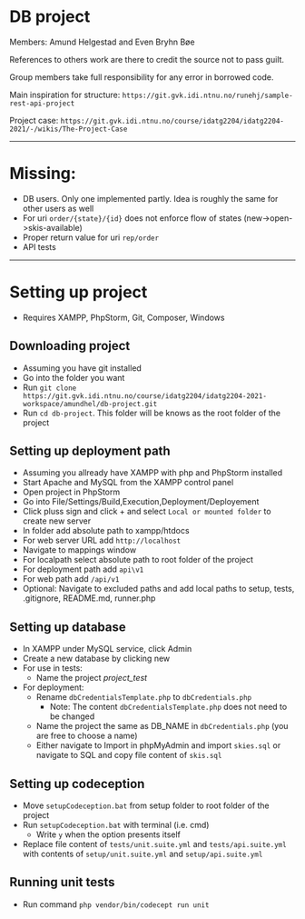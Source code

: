 # DB project

Members: Amund Helgestad and Even Bryhn Bøe

References to others work are there to credit the source not to pass guilt.

Group members take full responsibility for any error in borrowed code.

Main inspiration for structure: `https://git.gvk.idi.ntnu.no/runehj/sample-rest-api-project`

Project case: `https://git.gvk.idi.ntnu.no/course/idatg2204/idatg2204-2021/-/wikis/The-Project-Case`

----------

# Missing:
- DB users. Only one implemented partly. Idea is roughly the same for other users as well
- For uri `order/{state}/{id}` does not enforce flow of states (new->open->skis-available)
- Proper return value for uri `rep/order`
- API tests


----------

# Setting up project

- Requires XAMPP, PhpStorm, Git, Composer, Windows

## Downloading project
- Assuming you have git installed
- Go into the folder you want
- Run `git clone https://git.gvk.idi.ntnu.no/course/idatg2204/idatg2204-2021-workspace/amundhel/db-project.git`
- Run `cd db-project`. This folder will be knows as the root folder of the project

## Setting up deployment path
- Assuming you allready have XAMPP with php and PhpStorm installed
- Start Apache and MySQL from the XAMPP control panel
- Open project in PhpStorm
- Go into File/Settings/Build,Execution,Deployment/Deployement
- Click pluss sign and click + and select `Local or mounted folder` to create new server
- In folder add absolute path to xampp/htdocs
- For web server URL add `http://localhost`
- Navigate to mappings window
- For localpath select absolute path to root folder of the project
- For deployment path add `api\v1`
- For web path add `/api/v1`
- Optional: Navigate to excluded paths and add local paths to setup, tests, .gitignore, README.md, runner.php

## Setting up database
- In XAMPP under MySQL service, click Admin
- Create a new database by clicking new
- For use in tests:
    - Name the project *project_test*
- For deployment:
    - Rename `dbCredentialsTemplate.php` to `dbCredentials.php`
      - Note: The content `dbCredentialsTemplate.php` does not need to be changed
    - Name the project the same as DB_NAME in `dbCredentials.php` (you are free to choose a name)
    - Either navigate to Import in phpMyAdmin and import `skies.sql` or navigate to SQL and copy file content of `skis.sql`

## Setting up codeception
- Move `setupCodeception.bat` from setup folder to root folder of the project
- Run `setupCodeception.bat` with terminal (i.e. cmd)
    - Write `y` when the option presents itself
- Replace file content of `tests/unit.suite.yml` and `tests/api.suite.yml` with contents of `setup/unit.suite.yml` and `setup/api.suite.yml`

## Running unit tests
- Run command `php vendor/bin/codecept run unit`
